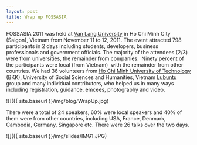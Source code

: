 ```yaml
---  
layout: post  
title: Wrap up FOSSASIA
---  
```

FOSSASIA 2011 was held at [Van Lang University](http://www.vanlanguni.edu.vn/) in Ho Chi Minh City (Saigon), Vietnam from November 11 to 12, 2011. The  event attracted 798 participants in 2 days including students,  developers, business professionals and government officials. The  majority of the attendees (2/3) were from universities, the remainder  from companies. &nbsp;Ninety percent of the participants were local (from  Vietnam) &nbsp;with the remainder from other countries. We had 36 volunteers  from [Ho Chi Minh University of Technology](http://www.hcmut.edu.vn/) (BKK), University of Social Sciences and Humanities, Vietnam [Lubuntu](http://lubuntu.net) group and many individual contributors, who helped us in many ways  including registration, guidance, emcees, photography and video.

![]({{ site.baseurl }}/img/blog/WrapUp.jpg)

There  were a total of 24 speakers, 60% were local speakers and 40% of them  were from other countries, including USA, France, Denmark, Cambodia,  Germany, Singapore etc. There were 26 talks over the two days.

![]({{ site.baseurl }}/img/slides/IMG1.JPG)